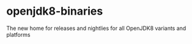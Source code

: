# openjdk8-binaries
The new home for releases and nightlies for all OpenJDK8 variants and platforms
